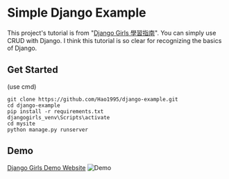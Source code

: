 # Simple Django Example

This project's tutorial is from "[Django Girls 學習指南](https://djangogirlstaipei.gitbooks.io/django-girls-taipei-tutorial/)".
You can simply use CRUD with Django.
I think this tutorial is so clear for recognizing the basics of Django.

## Get Started
(use cmd)
```
git clone https://github.com/Hao1995/django-example.git
cd django-example
pip install -r requirements.txt
djangogirls_venv\Scripts\activate
cd mysite
python manage.py runserver
```

## Demo
[Django Girls Demo Website](http://hao1995.pythonanywhere.com/)
![Demo](http://drive.google.com/uc?export=view&id=1PQZv7txa4QvVHNg_OjWQF-QSO4q3ezhW "Demo")  


